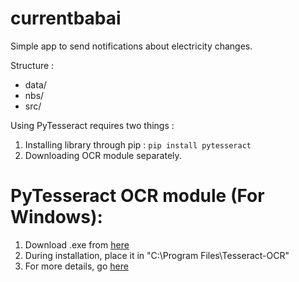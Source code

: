 # currentbabai
Simple app to send notifications about electricity changes.

Structure : 

<ul>
  <li>data/</li>
  <li>nbs/</li>
  <li>src/</li>
</ul>

Using PyTesseract requires two things : 

1. Installing library through pip : `pip install pytesseract`
2. Downloading OCR module separately.

# PyTesseract OCR module (For Windows):

1. Download .exe from [here](https://github.com/UB-Mannheim/tesseract/wiki)
2. During installation, place it in "C:\Program Files\Tesseract-OCR"
3. For more details, go [here](https://github.com/tesseract-ocr/tesseract/wiki)
